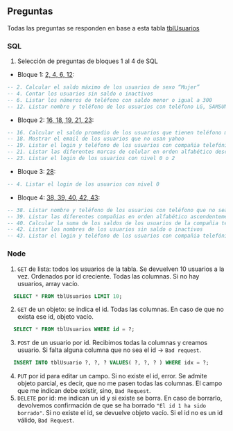 ## Preguntas

Todas las preguntas se responden en base a esta tabla [tblUsuarios](./tblusuarios.sql)

### SQL
1. Selección de preguntas de bloques 1 al 4 de SQL

- Bloque 1: [2, 4, 6, 12](../SQL/1.bloque_1.sql):

```sql
-- 2. Calcular el saldo máximo de los usuarios de sexo “Mujer”
-- 4. Contar los usuarios sin saldo o inactivos
-- 6. Listar los números de teléfono con saldo menor o igual a 300
-- 12. Listar nombre y teléfono de los usuarios con teléfono LG, SAMSUNG o MOTOROLA
```

- Bloque 2: [16, 18, 19, 21, 23](../SQL/2.bloque_2.sql):

```sql
-- 16. Calcular el saldo promedio de los usuarios que tienen teléfono marca NOKIA
-- 18. Mostrar el email de los usuarios que no usan yahoo
-- 19. Listar el login y teléfono de los usuarios con compañia telefónica que no sea TELCEL o IUSACELL
-- 21. Listar las diferentes marcas de celular en orden alfabético descendentemente
-- 23. Listar el login de los usuarios con nivel 0 o 2
```

- Bloque 3: [28](../SQL/3.bloque_3.sql):

```sql
-- 4. Listar el login de los usuarios con nivel 0

```

- Bloque 4: [38, 39, 40, 42, 43](../SQL/4.bloque_4.sql):
```sql
-- 38. Listar nombre y teléfono de los usuarios con teléfono que no sea de la marca LG
-- 39. Listar las diferentes compañias en orden alfabético ascendentemente
-- 40. Calcular la suma de los saldos de los usuarios de la compañia telefónica UNEFON
-- 42. Listar los nombres de los usuarios sin saldo o inactivos
-- 43. Listar el login y teléfono de los usuarios con compañia telefónica IUSACELL o TELCEL
```

### Node
1. `GET` de lista: todos los usuarios de la tabla. Se devuelven 10 usuarios a la vez. Ordenados por id creciente. Todas las columnas. Si no hay usuarios, array vacío.
```sql
  SELECT * FROM tblUsuarios LIMIT 10;
```
2. `GET` de un objeto: se indica el id. Todas las columnas. En caso de que no exista ese id, objeto vacío.
```sql
  SELECT * FROM tblUsuarios WHERE id = ?;
```
3. `POST` de un usuario por id. Recibimos todas la columnas y creamos usuario. Si falta alguna columna que no sea el id -> `Bad request`.
```sql
  INSERT INTO tblUsuario ?, ?, ? VALUES( ?, ?, ? ) WHERE idx = ?;
```
4. `PUT` por id para editar un campo. Si no existe el id, error. Se admite objeto parcial, es decir, que no me pasen todas las columnas. El campo que me indican debe existir, sino, `Bad Request`. 
5. `DELETE` por id: me indican un id y si existe se borra. En caso de borrarlo, devolvemos confirmación de que se ha borrado `"El id 1 ha sido borrado"`. Si no existe el id, se devuelve objeto vacío. Si el id no es un id válido, `Bad Request`.
